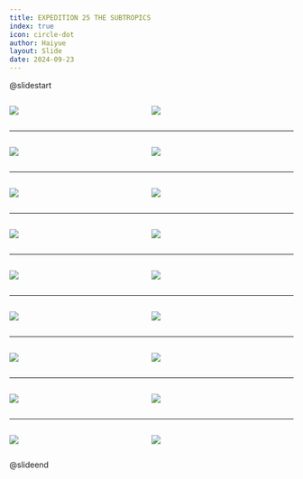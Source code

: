 ```yaml
---
title: EXPEDITION 25 THE SUBTROPICS
index: true
icon: circle-dot
author: Haiyue
layout: Slide
date: 2024-09-23
---
```

 
@slidestart

<div style="display:flex">
<div style="flex:1">

![](/reading/english/Level-R/EXPEDITION%2025%20THE%20SUBTROPICS/001.webp)
</div>
<div style="flex:1">

![](/reading/english/Level-R/EXPEDITION%2025%20THE%20SUBTROPICS/002.webp)
</div>
</div>

---

<div style="display:flex">
<div style="flex:1">

![](/reading/english/Level-R/EXPEDITION%2025%20THE%20SUBTROPICS/003.webp)
</div>
<div style="flex:1">

![](/reading/english/Level-R/EXPEDITION%2025%20THE%20SUBTROPICS/004.webp)
</div>
</div>

---

<div style="display:flex">
<div style="flex:1">

![](/reading/english/Level-R/EXPEDITION%2025%20THE%20SUBTROPICS/005.webp)
</div>
<div style="flex:1">

![](/reading/english/Level-R/EXPEDITION%2025%20THE%20SUBTROPICS/006.webp)
</div>
</div>

---

<div style="display:flex">
<div style="flex:1">

![](/reading/english/Level-R/EXPEDITION%2025%20THE%20SUBTROPICS/007.webp)
</div>
<div style="flex:1">

![](/reading/english/Level-R/EXPEDITION%2025%20THE%20SUBTROPICS/008.webp)
</div>
</div>

---

<div style="display:flex">
<div style="flex:1">

![](/reading/english/Level-R/EXPEDITION%2025%20THE%20SUBTROPICS/009.webp)
</div>
<div style="flex:1">

![](/reading/english/Level-R/EXPEDITION%2025%20THE%20SUBTROPICS/010.webp)
</div>
</div>

---

<div style="display:flex">
<div style="flex:1">

![](/reading/english/Level-R/EXPEDITION%2025%20THE%20SUBTROPICS/011.webp)
</div>
<div style="flex:1">

![](/reading/english/Level-R/EXPEDITION%2025%20THE%20SUBTROPICS/012.webp)
</div>
</div>

---

<div style="display:flex">
<div style="flex:1">

![](/reading/english/Level-R/EXPEDITION%2025%20THE%20SUBTROPICS/013.webp)
</div>
<div style="flex:1">

![](/reading/english/Level-R/EXPEDITION%2025%20THE%20SUBTROPICS/014.webp)
</div>
</div>

---

<div style="display:flex">
<div style="flex:1">

![](/reading/english/Level-R/EXPEDITION%2025%20THE%20SUBTROPICS/015.webp)
</div>
<div style="flex:1">

![](/reading/english/Level-R/EXPEDITION%2025%20THE%20SUBTROPICS/016.webp)
</div>
</div>

---

<div style="display:flex">
<div style="flex:1">

![](/reading/english/Level-R/EXPEDITION%2025%20THE%20SUBTROPICS/017.webp)
</div>
<div style="flex:1">

![](/reading/english/Level-R/EXPEDITION%2025%20THE%20SUBTROPICS/018.webp)
</div>
</div>

@slideend